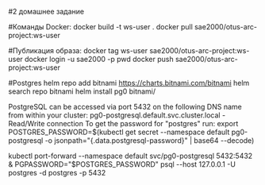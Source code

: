 #2 домашнее задание

#Команды Docker:
docker build -t ws-user .
docker pull sae2000/otus-arc-project:ws-user

#Публикация образа:
docker tag ws-user sae2000/otus-arc-project:ws-user
docker login -u sae2000 -p pwd
docker push sae2000/otus-arc-project:ws-user

#Postgres
helm repo add bitnami https://charts.bitnami.com/bitnami
helm search repo bitnami
helm install pg0 bitnami/<chart>

PostgreSQL can be accessed via port 5432 on the following DNS name from within your cluster:
    pg0-postgresql.default.svc.cluster.local - Read/Write connection
To get the password for "postgres" run:
    export POSTGRES_PASSWORD=$(kubectl get secret --namespace default pg0-postgresql -o jsonpath="{.data.postgresql-password}" | base64 --decode)

kubectl port-forward --namespace default svc/pg0-postgresql 5432:5432 &
    PGPASSWORD="$POSTGRES_PASSWORD" psql --host 127.0.0.1 -U postgres -d postgres -p 5432


